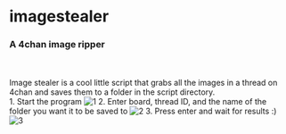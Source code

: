 # imagestealer
<h3>A 4chan image ripper</h3>
<br>
<br>
Image stealer is a cool little script that grabs all the images in a thread on 4chan and saves them to a folder in the script directory. 
<br>
1. Start the program
<img src="https://w.wew.wtf/sktwsu.png" alt="1">
2. Enter board, thread ID, and the name of the folder you want it to be saved to
<img src="https://w.wew.wtf/tooqzu.png" alt="2">
3. Press enter and wait for results :)
<img src="https://w.wew.wtf/sldngd.gif" alt="3">
